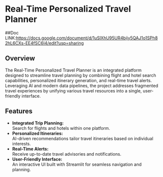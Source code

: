 # Real-Time Personalized Travel Planner
##Doc LINK:https://docs.google.com/document/d/1uSlXhU95UR4bijy5QAJ1o1SPh82hL6CXs-EE4fSC6I4/edit?usp=sharing
## Overview
The Real-Time Personalized Travel Planner is an integrated platform designed to streamline travel planning by combining flight and hotel search capabilities, personalized itinerary generation, and real-time travel alerts. Leveraging AI and modern data pipelines, the project addresses fragmented travel experiences by unifying various travel resources into a single, user-friendly interface.

## Features
- **Integrated Trip Planning:**  
  Search for flights and hotels within one platform.
- **Personalized Itineraries:**  
  AI-driven recommendations tailor travel itineraries based on individual interests.
- **Real-Time Alerts:**  
  Receive up-to-date travel advisories and notifications.
- **User-Friendly Interface:**  
  An interactive UI built with Streamlit for seamless navigation and planning.
